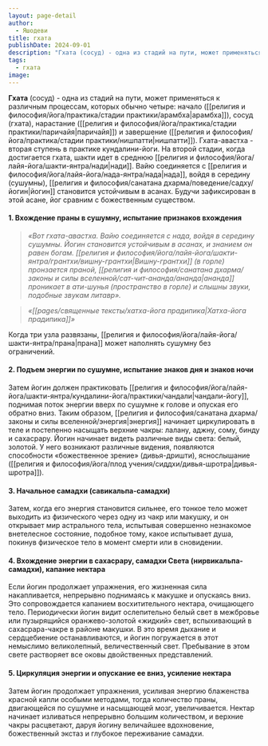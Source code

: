 ```yaml
---
layout: page-detail
author:
  - Яшодеви
title: гхата
publishDate: 2024-09-01
description: "Гхата (сосуд) - одна из стадий на пути, может применяться к различным процессам, которых обычно четыре: начало (арамбха), сосуд (гхата), нарастание (паричайя) и завершение (нишпатти)."
tags:
  - гхата
image:
---
```

**Гхата** (сосуд) - одна из стадий на пути, может применяться к различным процессам, которых обычно четыре: начало ([[религия и философия/йога/практика/стадии практики/арамбха|арамбха]]), сосуд (гхата), нарастание ([[религия и философия/йога/практика/стадии практики/паричайя|паричайя]]) и завершение ([[религия и философия/йога/практика/стадии практики/нишпатти|нишпатти]]).
Гхата-авастха - вторая ступень в практике кундалини-йоги. На второй стадии, когда достигается гхата, шакти идет в среднюю [[религия и философия/йога/лайя-йога/шакти-янтра/нади|нади]]. Вайю соединяется с [[религия и философия/йога/лайя-йога/нада-янтра/нада|нада]], войдя в середину (сушумны), [[религия и философия/санатана дхарма/поведение/садху/йогин|йогин]] становится устойчивым в асанах. Будучи зафиксирован в этой асане, йог сравним с божественным существом.
#### 1. Вхождение праны в сушумну, испытание признаков вхождения 

>*«Вот гхата-авастха. Вайю соединяется с нада, войдя в середину сушумны. Йогин становится устойчивым в асанах, и знанием он равен богам. [[религия и философия/йога/лайя-йога/шакти-янтра/грантхи/вишну-грантхи|Вишну-грантхи]] (в горле) пронзается праной, [[религия и философия/санатана дхарма/законы и силы вселенной/сат-чит-ананда/ананда|ананда]] проникает в ати-шунья (пространство в горле) и слышны звуки, подобные звукам литавр».*

>*«[[pages/священные тексты/хатха-йога прадипика|Хатха-йога прадипика]]»*

Когда три узла развязаны, [[религия и философия/йога/лайя-йога/шакти-янтра/прана|прана]] может наполнять сушумну без ограничений. 

#### 2. Подъем энергии по сушумне, испытание знаков дня и знаков ночи 
Затем йогин должен практиковать [[религия и философия/йога/лайя-йога/шакти-янтра/кундалини-йога/практики/чандали|чандали-йогу]], поднимая поток энергии вверх по сушумне к голове и опуская его обратно вниз. Таким образом, [[религия и философия/санатана дхарма/законы и силы вселенной/энергия|энергия]] начинает циркулировать в теле и постепенно насыщать верхние чакры: лалану, аджну, сому, бинду и сахасрару. Йогин начинает видеть различные виды света: белый, золотой. У него возникают различные видения, появляются способности «божественное зрение» (дивья-дришти), яснослышание ([[религия и философия/йога/плод учения/сиддхи/дивья-шротра|дивья-шротра]]). 
#### 3. Начальное самадхи (савикальпа-самадхи) 
Затем, когда его энергия становится сильнее, его тонкое тело может выходить из физического через одну из чакр или макушку, и он открывает мир астрального тела, испытывая совершенно незнакомое внетелесное состояние, подобное тому, какое испытывает душа, покинув физическое тело в момент смерти или в сновидении. 

#### 4. Вхождение энергии в сахасрару, самадхи Света (нирвикальпа-самадхи), капание нектара 
Если йогин продолжает упражнения, его жизненная сила накапливается, непрерывно поднимаясь к макушке и опускаясь вниз. Это сопровождается капанием восхитительного нектара, очищающего тело. Периодически йогин видит ослепительно белый свет в межбровье или пузырящийся оранжево-золотой «жидкий» свет, вспыхивающий в сахасрара-чакре в районе макушки. В это время дыхание и сердцебиение останавливаются, и йогин погружается в этот немыслимо великолепный, величественный свет. Пребывание в этом свете растворяет все оковы двойственных представлений. 
#### 5. Циркуляция энергии и опускание ее вниз, усиление нектара 
Затем йогин продолжает упражнения, усиливая энергию блаженства красной капли особыми методами, тогда количество праны, двигающейся по сушумне и насыщающей мозг, увеличивается. Нектар начинает изливаться непрерывно большим количеством, и верхние чакры расцветают, даруя йогину величайшее вдохновение, божественный экстаз и глубокое переживание самадхи. 

